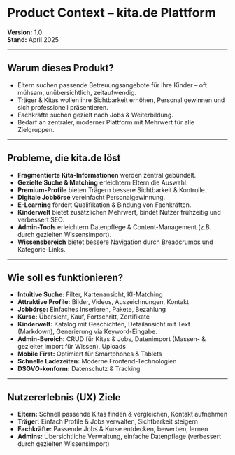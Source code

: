 # Product Context – kita.de Plattform

**Version:** 1.0  
**Stand:** April 2025

---

## Warum dieses Produkt?

- Eltern suchen passende Betreuungsangebote für ihre Kinder – oft mühsam, unübersichtlich, zeitaufwendig.
- Träger & Kitas wollen ihre Sichtbarkeit erhöhen, Personal gewinnen und sich professionell präsentieren.
- Fachkräfte suchen gezielt nach Jobs & Weiterbildung.
- Bedarf an zentraler, moderner Plattform mit Mehrwert für alle Zielgruppen.

---

## Probleme, die kita.de löst

- **Fragmentierte Kita-Informationen** werden zentral gebündelt.
- **Gezielte Suche & Matching** erleichtern Eltern die Auswahl.
- **Premium-Profile** bieten Trägern bessere Sichtbarkeit & Kontrolle.
- **Digitale Jobbörse** vereinfacht Personalgewinnung.
- **E-Learning** fördert Qualifikation & Bindung von Fachkräften.
- **Kinderwelt** bietet zusätzlichen Mehrwert, bindet Nutzer frühzeitig und verbessert SEO.
- **Admin-Tools** erleichtern Datenpflege & Content-Management (z.B. durch gezielten Wissensimport).
- **Wissensbereich** bietet bessere Navigation durch Breadcrumbs und Kategorie-Links.

---

## Wie soll es funktionieren?

- **Intuitive Suche:** Filter, Kartenansicht, KI-Matching
- **Attraktive Profile:** Bilder, Videos, Auszeichnungen, Kontakt
- **Jobbörse:** Einfaches Inserieren, Pakete, Bezahlung
- **Kurse:** Übersicht, Kauf, Fortschritt, Zertifikate
- **Kinderwelt:** Katalog mit Geschichten, Detailansicht mit Text (Markdown), Generierung via Keyword-Eingabe.
- **Admin-Bereich:** CRUD für Kitas & Jobs, Datenimport (Massen- & gezielter Import für Wissen), Uploads
- **Mobile First:** Optimiert für Smartphones & Tablets
- **Schnelle Ladezeiten:** Moderne Frontend-Technologien
- **DSGVO-konform:** Datenschutz & Tracking

---

## Nutzererlebnis (UX) Ziele

- **Eltern:** Schnell passende Kitas finden & vergleichen, Kontakt aufnehmen
- **Träger:** Einfach Profile & Jobs verwalten, Sichtbarkeit steigern
- **Fachkräfte:** Passende Jobs & Kurse entdecken, bewerben, lernen
- **Admins:** Übersichtliche Verwaltung, einfache Datenpflege (verbessert durch gezielten Wissensimport)
